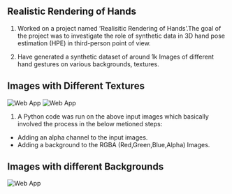 ## Realistic Rendering of Hands

1. Worked on a project named ’Realisitic Rendering of Hands’.The goal of the
project was to investigate the role of synthetic data in 3D hand pose estimation
(HPE) in third-person point of view.

2. Have generated a synthetic dataset of around 1k Images of different hand
gestures on various backgrounds, textures.

## Images with Different Textures
![Web App](https://github.com/ChakitBhandari/PRISM/blob/main/Image3.png)
![Web App](https://github.com/ChakitBhandari/PRISM/blob/main/Image4.png)

1. A Python code was run on the above input images which basically involved the process in the below metioned steps:
  - Adding an alpha channel to the input images.
  - Adding a background to the RGBA (Red,Green,Blue,Alpha) Images.

## Images with different Backgrounds
![Web App](https://github.com/ChakitBhandari/Weather_Application/blob/main/WEBAPP.png)

